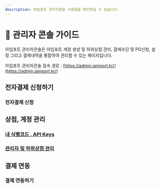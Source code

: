 ```yaml
---
description: 아임포트 관리자콘솔 사용법을 확인하실 수 있습니다.
---
```


# 🎡 관리자 콘솔 가이드

아임포트 관리자콘솔은 아임포트 계정 생성 및 하위상점 관리, 결제수단 및 PG신청, 설정 그리고 결제내역을 통합하여 관리할 수 있는 페이지입니다.

아임포트 관리자콘솔 접속 경로 : [https://admin.iamport.kr/](https://admin.iamport.kr/)



## 전자결제 신청하기

### 전자결제 신청 <a href="#https-app.gitbook.com-o-nad6nqi7lne1tgdy19od-s-wwx2hlvrzlzrxeh1aacf-changes-lfaibcsawqojm8cjjpb8-und" id="https-app.gitbook.com-o-nad6nqi7lne1tgdy19od-s-wwx2hlvrzlzrxeh1aacf-changes-lfaibcsawqojm8cjjpb8-und"></a>

## 상점, 계정 관리

### [내 식별코드 , API Keys](api-keys.md) <a href="#https-app.gitbook.com-o-nad6nqi7lne1tgdy19od-s-wwx2hlvrzlzrxeh1aacf-changes-lfaibcsawqojm8cjjpb8-und" id="https-app.gitbook.com-o-nad6nqi7lne1tgdy19od-s-wwx2hlvrzlzrxeh1aacf-changes-lfaibcsawqojm8cjjpb8-und"></a>

### [관리자 및 하위상점 관리](undefined-1.md)



## 결제 연동&#x20;

### 결제 연동하기



